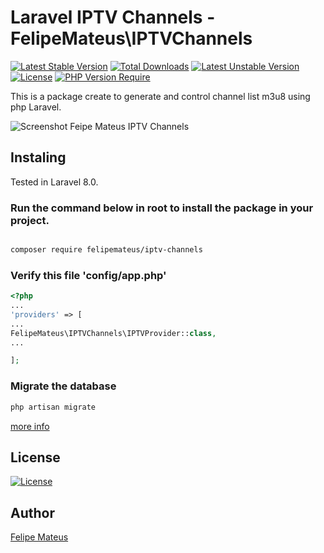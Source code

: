 # Laravel IPTV Channels - FelipeMateus\IPTVChannels


[![Latest Stable Version](http://poser.pugx.org/felipemateus/iptv-channels/v)](https://packagist.org/packages/felipemateus/iptv-channels)  [![Total Downloads](http://poser.pugx.org/felipemateus/iptv-channels/downloads)](https://packagist.org/packages/felipemateus/iptv-channels)  [![Latest Unstable Version](http://poser.pugx.org/felipemateus/iptv-channels/v/unstable)](https://packagist.org/packages/felipemateus/iptv-channels)  [![License](http://poser.pugx.org/felipemateus/iptv-channels/license)](https://packagist.org/packages/felipemateus/iptv-channels)  [![PHP Version Require](http://poser.pugx.org/felipemateus/iptv-channels/require/php)](https://packagist.org/packages/felipemateus/iptv-channels)


This is a package create to generate and control channel list m3u8 using php Laravel.



![Screenshot Feipe Mateus IPTV Channels](https://felipemateus.com/wp-content/uploads/2021/09/list_channel2.png)

## Instaling

Tested in Laravel 8.0.

###  Run the command below in root to install the package in your project.
  
  

```bash

composer require felipemateus/iptv-channels

```


###  Verify this file  'config/app.php'


```php
<?php
...
'providers' => [
...
FelipeMateus\IPTVChannels\IPTVProvider::class,
...

];

```

### Migrate the database


```bash
php artisan migrate

```


[more info](https://felipemateus.com/blog/2021/08/pacote-gerenciador-de-canais-iptv-no-laravel)


## License

[![License](http://poser.pugx.org/felipemateus/iptv-channels/license)](https://packagist.org/packages/felipemateus/iptv-channels)

## Author

[Felipe Mateus](https://felipemateus.com)
